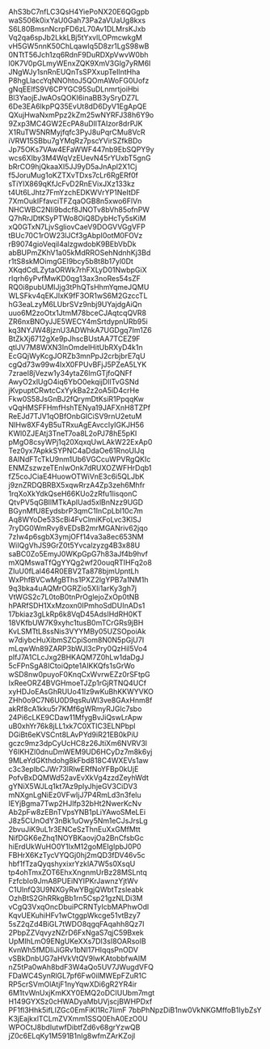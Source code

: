 AhS3bC7nfLC3QsH4YiePoNX20E6QGgpb
waS506k0ixYaU0Gah73Pa2aVUaUg8kxs
S6L80BmsnNcrpFD6zL70Av1DLMrsKJxb
Vq2qa6spJb2LkkLBj5tYxvlLOPmcwkgM
vH5GW5nnK50ChLqawIq5D8zr1LgS98wB
0NTtT56Jch1zq6RdnF9DuRDXpVwvW0bh
l0K7V0pGLmyWEnxZQK9XmV3Glg7yRM6I
JNgWJy1snRnEUQnTsSPXxupTeIlntHha
P8hgLlaccYqNNOhtoJ5QOmAWoFG0Uofz
gNqEElfS9V6CPYGC95SuDLnmrtjoiHbi
Bl3YaojEJwAOsQOKI6inaBB3ySryDZ7L
6De3EA6lkpPQ35EvUt8dD6DyV1EgApQE
QXujHwaNxmPpz2kZm25wNYRFJ38h6Y9o
9Zxp3MC4GW2EcPA8uDIlTAIzor8drPJK
X1RuTW5NRMyjfqfc3PyJ8uPqrCMu8VcR
iVRW15SBbu7gYMqRz7pscYVirSZfkBDo
Jp75OKs7VAw4EFaWWF447nb9EbSQPY9y
wcs6XIby3M4WqVzEUevN45rYUxbT5gnG
bRrCO9hjQkaaXI5JJ9yD5aJnApl2X1Cj
f5JoruMug1oKZTXvTDxs7cLr6RgERf0f
sTiYIX869qKfJcFvD2RnEVixJXz133kz
t4Ut6LJhtz7FmYzchEDKWVrYP1NeItDF
7XmOukIFfavciTFZqaOGB8n5xwo6FlVn
NHCWBC2NIi9bdcf8JNOTv8bVh85ofnPW
Q7hRrJDtKSyPTWo8OiQ8DybHcTy5sKiM
xQ0GTxN7LjvSgliovCaeV9DOGVVGgVFP
tBUc70C1rOW23lJCf3gAbpI0otM0FOVz
rB9074gioVeqil4alzgwdobK9BEbVbDk
abBUPmZKhV1a05kMdRROSehNdnhKj3Bd
r1tS8skMOimgGEI9bcy5b8t8b17yl0Dt
XKqdCdLZytaORWk7rhFXLyD01NwbpGiX
rIqrh6yPvfMwKD0qg13ax3noRes54sZF
RQ0i8pubUMIJjg3tPhQTsHhmYqmeJQMU
WLSFkv4qEKJIxK9fF3OR1wS6M2GzccTL
hG3eaLzyM6LUbrSVz9nbj9UYajdgAiQn
uuo6M2zoOtx1JtmM78bceCJAqtcqQVR8
ZR6nxBNOyJJE5WECY4mSrtdypnURb95i
kq3NYJW48jznU3ADWhkA7UGDgq7Im1Z6
BtZkXj6712gXe9pJhscBUstAA7TCEZ9F
qtlJV7M8WXN3InOmdelHitUbRXyD4k1n
EcGQjWyKcgJORZb3mnPpJ2crbjbrE7qU
cgQd73w99w4IxX0FPUvBFjJ5PZeA5LYK
7zraeI8jVezw1y34ytaZ6lmGTjfoQNFf
AwyO2xlUgO4iq6YbO0ekqijDIlTvGSNd
jKvpuptCRwtcCxYykBa2z2oA5iD4crHe
Fkw0S58JsGnBJ2fQrymDtKsiR1PpqqKw
vQqHMSFFHmfHshTENya19JAFXnH8TZPf
ReEJd7TJV1qOBfOnbGICiSV9rnU2etuM
NIHw8XF4yB5uTRxuAgEAvccIyIGKJH56
KWl0ZJEAtj3TneT7oa8L2oPJ78hE5pKI
pMgO8csyWPj1q20XqxqUwLAkW22ExAp0
Tez0yx7ApkkSYPNC4aDdaOe61RnoUlJq
8AINdFTcTkU9nm1Ub6VGCcuWPVRgQKIc
ENMZszwzeTEnlwOnk7dRUXOZWFHrDqb1
fZ5coJCiaE4HuowOTWiVnE3c6i5QLJbK
j9znZRDQBRBX5xqwRrzA4Zp3zeh6Mhfr
1rqXoXkYdkQseH66KUo2zRfu1lisqonC
QtvPV5qGBIlMTkApIUad5xlBnNzz9UGD
BGynMfU8EydsbrP3qmC1InCpLbI10c7m
Aq8WYoDe53ScBi4FvClmiKFoLvc3KlSJ
7ryDG0WmRvy8vEDsB2mrMGANriv62jqo
7zIw4p6sgbX3ymjOFf14va3a8ec653NM
WiIQgVhJS9GrZ0t5Yvcalzyzg4B3x88U
saBC0Zo5EmyJ0WKpGpG7h83aJf4b9hvf
mXQMswaTfQgYYQg2wf20ouqRTIHFq2o8
ZIuU0fLal464R0EBV2Ta878bjmUpntLh
WxPhfBVCwMgBThs1PXZ2lgYPB7a1NM1h
9q3bka4uAQMrOGRZio5XIi1arKy3gh7j
VtWGS2c7L0toB0tnPrOglejoZxOp0tNB
hPARfSDH1XxMzoxn0IPmhoSdDUInADs1
17bkiaz3gLkRp6k8VqD45AdsIHdRH0KT
18VKfbUW7K9xyhc1tusB0mTCrGRs9jBH
KvLSMTtL8ssNis3VYYMBy05UZSOpoiAk
w7diybcHuXibmSZCpiSom8N0N5pGjU7I
mLqwWn89ZARP3bWJl3cPry0QzHil5Vo4
pIfJ7A1CLcJxg2BHKAQM7Z0hLw1daDgJ
5cFPnSgA8ICtoiQpte1AIKKQfs1sGrWo
wSD8nw0puyoF0KnqCxWvrwEZz0rSFtpG
IxReeORZ4BVGHmoeTJZp1rGjRTNQ4UCf
xyHDJoEAsGhRUUo41Iz9wKuBhKKWYVKO
ZHh0o9C7N6U0D9qsRuWl3ve8GAxHnm8f
akRf8cA1kku5r7KMf6gWRmyRJGlc7sbo
24Pi6cLKE9CDaw11MfygBvJiQswLrApw
uB0xhYr76k8jLL1xk7C0XTIC3ELNPbpl
DGiBt6eKVSCnt8LAvPYd9iR21EB0kPiU
gczc9mz3dpCyUcHC8z26JtiXm6NVRV3l
Y6IKHZl0dnuDmWEM9UD6HCyDz7m8k6yj
9MLeYdGKthdohg8kFbd818C4WXEVs1aw
c3c3epIbCJWr73lRlwERfNoYFBp0kUjE
PofvBxDQMWd52avEvXkVg4zzdZeyhWdt
gYNiX5WJLq1kt7Az9pIyJhjeGV3CiDV3
mNXgnLgNiEz0VFwIjJ7P4RmLd3n3felu
IEYjBgma7Twp2HJlfp32bHt2NwerKcNv
Ab2pFw8zEBnTVpsYNB1pLiYAwoSMeLEi
J8z5CUnOdY3nBk1uOwy5Nm1eCJsJrsLg
2bvuJiK9uL1r3ENCeSzThnEuXxGMfMtt
NifDGK6eZhq1NOYBKaovjOa2BnCfsbGc
hiErdUkWuHO0Y1IxM12goMEIgIpbJ0P0
FBHrX6KzTycVYQGj0hj2mQD3fDV46v5c
hbf1fTzaQyqshyxixrYzklA7W5s0XsqU
tp4ohTmxZOT6EhxXngnmUrBz28MSLntq
FzfcbIo9JmA8PUEiNYIPKrJawnzYjtWv
C1UlnfQ3U9NXGyRwYBgjQWbtTzsleabk
OzhBtS2GhRRkgBb1rn5Csp21gzNLDi3M
vCgQ3VxqOncDbuiPCRNTyIcbMAPhwOdl
KqvUEKuhiHFv1wCtggpWkcge51vtBzy7
5sZ2qZd4BiGL7tWDO8qgqFAqahh8Qz7I
2PbpZZVqvyzNZrD6FxNgaS7qjC59Bxek
UpMIhLmO9ENgUKeXXs7DI3sI8OARsoIB
KvnWh5fMDIiJiGRv1bNI17HIqqsPnODV
vSBkDnbUG7aHVkVtQV9lwKAtobbfwAIM
nZ5tPa0wAh8bdF3W4aQo5UV7JWugdVFQ
FDaWC4SynRlGL7pf6Fw0ilMWEpFZuR1C
RP5crSVmOlAtjF1nyYqwXDi6gR2YR4ir
6M1tvWnUxjKmKXY0EMQ2oDCIUUbm7mgt
H149GYXSz0cHWADyaMbUVjscjBWHPDxf
PF1fl3Hhk5ifLIZGc0EmFiKl1Rc7limF
7bbPhNpzDiB1nw0VkNKGMffoB1IybZsY
K3jEajkxlTCLmZVXmm1SSQ0EhA0EzO0U
WPOCtJ8bdIutwfDibtfZd6v68grYzwQB
jZ0c6ELqKy1M591B1nIg8wfmZArKZojl
